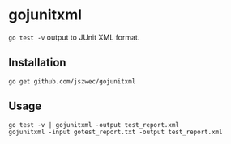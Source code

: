gojunitxml
==========

`go test -v` output to JUnit XML format.

Installation
------------

    go get github.com/jszwec/gojunitxml

Usage
-----

    go test -v | gojunitxml -output test_report.xml
    gojunitxml -input gotest_report.txt -output test_report.xml

